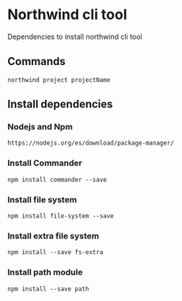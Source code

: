 # Northwind cli tool

Dependencies to install northwind cli tool

## Commands

```
northwind project projectName
```

## Install dependencies

### Nodejs and Npm
```
https://nodejs.org/es/download/package-manager/
```

### Install Commander
```
npm install commander --save
```

### Install file system
```
npm install file-system --save
```

### Install extra file system
```
npm install --save fs-extra
```

### Install path module
```
npm install --save path
```


